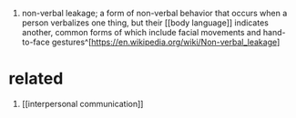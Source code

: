 1. non-verbal leakage; a form of non-verbal behavior that occurs when a person verbalizes one thing, but their [[body language]] indicates another, common forms of which include facial movements and hand-to-face gestures^[https://en.wikipedia.org/wiki/Non-verbal_leakage]

# related
1. [[interpersonal communication]]